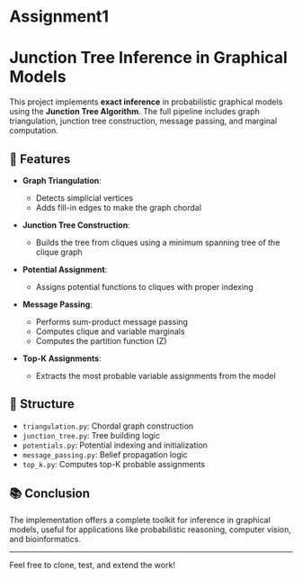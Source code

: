 # Assignment1
# Junction Tree Inference in Graphical Models

This project implements **exact inference** in probabilistic graphical models using the **Junction Tree Algorithm**. The full pipeline includes graph triangulation, junction tree construction, message passing, and marginal computation.

## 🚀 Features

- **Graph Triangulation**: 
  - Detects simplicial vertices
  - Adds fill-in edges to make the graph chordal

- **Junction Tree Construction**: 
  - Builds the tree from cliques using a minimum spanning tree of the clique graph

- **Potential Assignment**: 
  - Assigns potential functions to cliques with proper indexing

- **Message Passing**: 
  - Performs sum-product message passing
  - Computes clique and variable marginals
  - Computes the partition function (Z)

- **Top-K Assignments**: 
  - Extracts the most probable variable assignments from the model

## 📁 Structure

- `triangulation.py`: Chordal graph construction
- `junction_tree.py`: Tree building logic
- `potentials.py`: Potential indexing and initialization
- `message_passing.py`: Belief propagation logic
- `top_k.py`: Computes top-K probable assignments

## 📚 Conclusion

The implementation offers a complete toolkit for inference in graphical models, useful for applications like probabilistic reasoning, computer vision, and bioinformatics.

---

Feel free to clone, test, and extend the work!



